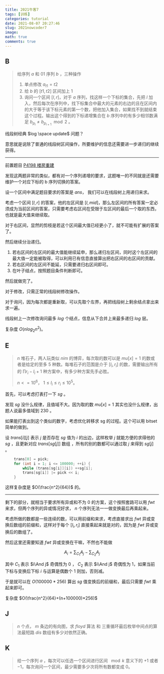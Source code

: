```yaml
---
title: 2021牛客7
tags: [训练]
categories: tutorial
date: 2021-08-07 20:27:46
slug: 2021nowcoder7
image: 
math: true
comments: true
---
```


## B

> 给序列 $a$ 和 01 序列 $b$ ，三种操作
>
> 1. 单点修改 $a_{t1}=t2$
> 2. 给 $b$ 的 $[t1,t2]$ 区间加上 $1$
> 3. 询问一个区间 $[l,r]$，对于 $a$ 序列，找这样一个下标的集合，先把 $l$ 加入，然后每次在序列中，找下标集合中最大的元素的右边的且在区间内的大于等于该下标元素的第一个数，把他加入集合，如果找不到就结束这个过程。输出这个得到的下标递增集合在 $b$ 序列中的有多少相邻数满足 $b_{p_{i}} \neq b_{p_{i+1}} \mod 2$ 。

线段树经典 $log \space update$ 问题？

意思就是说除了普通的线段树区间操作，所要维护的信息还需要进一步递归的继续获得。

---

前置题目 [P4198 楼房重建](https://www.luogu.com.cn/problem/P4198)

发现这两题非常的类似，都有对一个序列递增的要求，这题唯一的不同就是还需要维护一个对应下标的 b 序列切换的答案。

设一个区间中满足题目要求的答案是 $ans$， 我们可以在线段树上用递归来求。

考虑一个区间 $[l,r]$ 的答案，他的左区间是 $[l,mid]$，那么左区间的所有答案一定必须成为当前区间的答案，只需要考虑右区间在受限于左区间的最后一个取的东西，也就是最大值来继续取。

对于右区间，显然的剪枝是若这个区间最大值已经更小了，就不可能有扩展的答案了。

然后继续分治递归。

1. 若右区间的左区间的最大值能继续延申，那么递归左区间，同时这个左区间的最大值一定能被取得，可以利用已有信息直接算出把右区间的右区间的贡献。
2. 若右区间的左区间不能延，只需要递归右区间即可。
3. 在叶子结点，按照题目条件判断即可。

然后就做完了。

对于修改，只需正常的线段树修改操作。

对于询问，因为每次都是重新取，可以先取个左界，再把线段树上剩余结点拿出来求一遍。

线段树上一次修改询问最多 $log$ 个结点，信息从下合并上来最多递归 $log$ 层。

复杂度 $O(nlog_2n^2)$。

## E

> $n$ 堆石子，两人玩类似 $nim$ 的博弈，每次取的数可以是 $mu[x]=1$ 的数或者是给定的至多 $5$ 种数。每堆石子的范围是介于 $[l_i,r_i]$ 的数，需要输出所有的 $\prod r_i-l_i+1$ 种方案中，有多少种方案先手必胜。
>
> $n<=10^6$， $1 \leq l_i \leq r_i \leq 10^5$。

首先，可以考虑打表打一下 $sg$ 。

发现 $sg$ 没什么规律，且值域不大。因为取的数 $mu[x]=1$ 其实也没什么规律，出题人说最多值域到 $230$ 。

如果能打表出到这个类似的数字，考虑优化转移求 sg 的过程。这个可以用 bitset 简单的做到。

设 $trans[i][j]$ 表示 $j$ 是否存在 $sg$ 值为 $i$ 的出边，这样枚举 $j$ 就能方便的求得他的 $sg$ ，且更新对应 $trans[sg[j]]$ 数组 ，所有的别的数都可以通过取 $j$ 来得到 $sg[j]$ 。

```c++
    trans[0] = pick;
    for (int i = 1; i <= 100000; ++i) {
        while (trans[sg[i]][i]) ++sg[i];
        trans[sg[i]] |= pick << i;
    }
```

这样复杂度是 $O(\frac{n^2}{64})$ 的。

---

剩下的部分，就相当于要求所有异或和不为 $0$ 的方案，这个按照套路可以用 $fwt$ 来求，但两个序列的异或情况好求， $n$ 个序列无法一一做变换最后再乘起来。

考虑所做的数都是一些连续的数，可以用前缀和来求，考虑直接求出 $fwt$ 异或变换后数组的前缀和，这样对于每个 $[l_i,r_i]$ 直接乘起来就是对的，因为是 $fwt$ 异或变换后的数组了。

然后这里还需要知道 $fwt$ 异或变换在干嘛，不然也不能做

$$
A_i =\sum_{C_1}A_j-\sum_{C_2} A_j
$$

其中 $C_1$ 表示 $i\And j$ 奇偶性为 $0$ ， $C_2$ 表示 $i\And j$ 奇偶性为 $1$，如果当前下标与变换后下标 $i$ 与运算是偶数个 $1$ 则加，否则减。

于是就可以在 $O(100000*256)$ 算出 $sg$ 值变换后的前缀和，最后只需要 $fwt$ 乘起来即可。

复杂度 $O(\frac{n^2}{64}+(n+100000)*256)$

## J

> $n$ 个点， $m$ 条边的有向图，求 $floyd$ 算法 和 三重循环最后枚举中间点的算法最短路 $dis$ 数组有多少对依然正确。

## K

> 给一个序列 $a$ ，每次可以任选一个区间进行区间 $\mod k$ 意义下的 $+1$ 或者 $-1$，每次询问一个区间，最少需要多少次将所有数都变成 $0$。